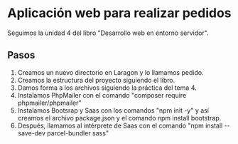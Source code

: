 # Aplicación web para realizar pedidos

Seguimos la unidad 4 del libro "Desarrollo web en entorno servidor".

## Pasos

1. Creamos un nuevo directorio en Laragon y lo llamamos pedido.
2. Creamos la estructura del proyecto siguiendo el libro.
3. Damos forma a los archivos siguiendo la práctica del tema 4.
4. Instalamos PhpMailer con el comando "composer require phpmailer/phpmailer"
5. Instalamos Bootsrap y Saas con los comandos "npm init -y" y así creamos el archivo package.json y el comando npm install bootstrap.
6. Después, llamamos al intérprete de Saas con el comando "npm install --save-dev parcel-bundler sass"
